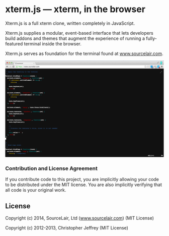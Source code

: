 # xterm.js — xterm, in the browser

Xterm.js is a full xterm clone, written completely in JavaScript.

Xterm.js supplies a modular, event-based interface that lets developers build addons and themes that augment  the experience of running a fully-featured terminal inside the browser.

Xterm.js serves as foundation for the terminal found at www.sourcelair.com.

![xterm.js screenshot](docs/screenshot.png)

### Contribution and License Agreement

If you contribute code to this project, you are implicitly allowing your code to be distributed under the MIT license. You are also implicitly verifying that all code is your original work.

## License

Copyright (c) 2014, SourceLair, Ltd (www.sourcelair.com) (MIT License)

Copyright (c) 2012-2013, Christopher Jeffrey (MIT License)
